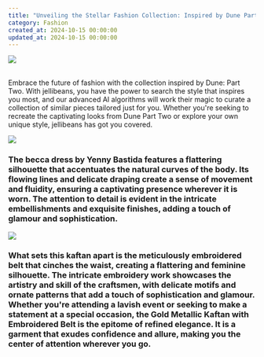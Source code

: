 ```yaml
---
title: "Unveiling the Stellar Fashion Collection: Inspired by Dune Part Two"
category: Fashion
created_at: 2024-10-15 00:00:00
updated_at: 2024-10-15 00:00:00
---
```



![](public/4n20synzqsfvlhu5y3r7z.png)

\
Embrace the future of fashion with the collection inspired by Dune: Part Two. With jellibeans, you have the power to search the style that inspires you most, and our advanced AI algorithms will work their magic to curate a collection of similar pieces tailored just for you. Whether you're seeking to recreate the captivating looks from Dune Part Two or explore your own unique style, jellibeans has got you covered.

![](public/yenny-bastida-becca-dress-b06345d54bd6e437.webp)

### The becca dress by Yenny Bastida features a flattering silhouette that accentuates the natural curves of the body. Its flowing lines and delicate draping create a sense of movement and fluidity, ensuring a captivating presence wherever it is worn. The attention to detail is evident in the intricate embellishments and exquisite finishes, adding a touch of glamour and sophistication.

![](public/dania-siddiqui-gold-mettalic-kaftan-with-embroidered-belt-238bb8a5e30d95e7.webp)

### What sets this kaftan apart is the meticulously embroidered belt that cinches the waist, creating a flattering and feminine silhouette. The intricate embroidery work showcases the artistry and skill of the craftsmen, with delicate motifs and ornate patterns that add a touch of sophistication and glamour. Whether you're attending a lavish event or seeking to make a statement at a special occasion, the Gold Metallic Kaftan with Embroidered Belt is the epitome of refined elegance. It is a garment that exudes confidence and allure, making you the center of attention wherever you go.
